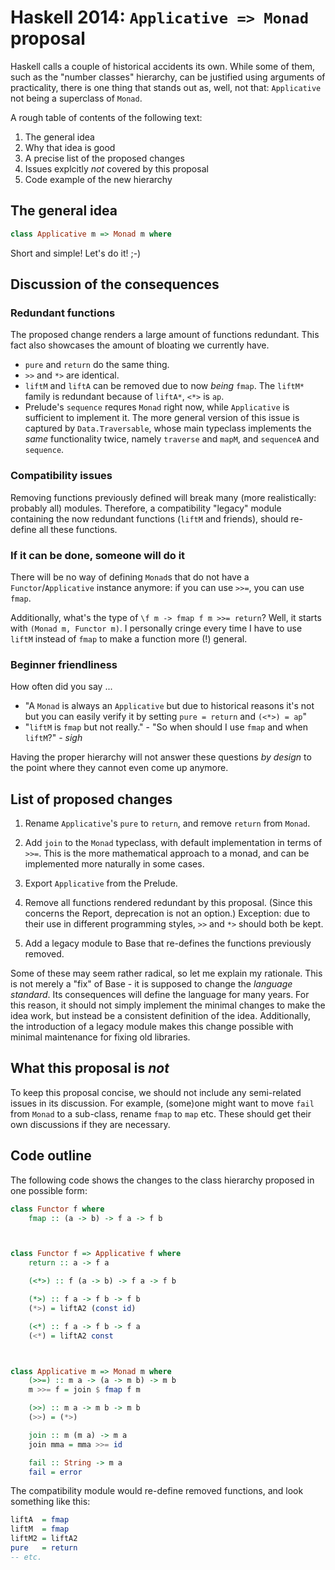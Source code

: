 Haskell 2014: `Applicative => Monad` proposal
=============================================

Haskell calls a couple of historical accidents its own. While some of them, such as the "number classes" hierarchy, can be justified using arguments of practicality, there is one thing that stands out as, well, not that: `Applicative` not being a superclass of `Monad`.

A rough table of contents of the following text:

1. The general idea
2. Why that idea is good
3. A precise list of the proposed changes
4. Issues explcitly *not* covered by this proposal
5. Code example of the new hierarchy



The general idea
----------------

```haskell
class Applicative m => Monad m where
```

Short and simple! Let's do it! ;-)



Discussion of the consequences
------------------------------

### Redundant functions

The proposed change renders a large amount of functions redundant. This fact also showcases the amount of bloating we currently have.

- `pure` and `return` do the same thing.
- `>>` and `*>` are identical.
- `liftM` and `liftA` can be removed due to now *being* `fmap`. The `liftM*` family is redundant because of `liftA*`, `<*>` is `ap`.
- Prelude's `sequence` requres `Monad` right now, while `Applicative` is sufficient to implement it. The more general version of this issue is captured by `Data.Traversable`, whose main typeclass implements the *same* functionality twice, namely `traverse` and `mapM`, and `sequenceA` and `sequence`.



### Compatibility issues

Removing functions previously defined will break many (more realistically: probably all) modules. Therefore, a compatibility "legacy" module containing the now redundant functions (`liftM` and friends), should re-define all these functions.



### If it can be done, someone will do it

There will be no way of defining `Monad`s that do not have a `Functor`/`Applicative` instance anymore: if you can use `>>=`, you can use `fmap`.

Additionally, what's the type of `\f m -> fmap f m >>= return`? Well, it starts with `(Monad m, Functor m)`. I personally cringe every time I have to use `liftM` instead of `fmap` to make a function more (!) general.



### Beginner friendliness

How often did you say ...

- "A `Monad` is always an `Applicative` but due to historical reasons it's not but you can easily verify it by setting `pure = return` and `(<*>) = ap`"
- "`liftM` is `fmap` but not really." - "So when should I use `fmap` and when `liftM`?" - *sigh*

Having the proper hierarchy will not answer these questions *by design* to the point where they cannot even come up anymore.



List of proposed changes
------------------------

1. Rename `Applicative`'s `pure` to `return`, and remove `return` from `Monad`.

3. Add `join` to the `Monad` typeclass, with default implementation in terms of `>>=`. This is the more mathematical approach to a monad, and can be implemented more naturally in some cases.

4. Export `Applicative` from the Prelude.

5. Remove all functions rendered redundant by this proposal. (Since this concerns the Report, deprecation is not an option.) Exception: due to their use in different programming styles, `>>` and `*>` should both be kept.

6. Add a legacy module to Base that re-defines the functions previously removed.

Some of these may seem rather radical, so let me explain my rationale. This is not merely a "fix" of Base - it is supposed to change the *language standard*. Its consequences will define the language for many years. For this reason, it should not simply implement the minimal changes to make the idea work, but instead be a consistent definition of the idea. Additionally, the introduction of a legacy module makes this change possible with minimal maintenance for fixing old libraries.



What this proposal is *not*
---------------------------

To keep this proposal concise, we should not include any semi-related issues in its discussion. For example, (some)one might want to move `fail` from `Monad` to a sub-class, rename `fmap` to `map` etc. These should get their own discussions if they are necessary.



Code outline
------------

The following code shows the changes to the class hierarchy proposed in one possible form:

```haskell
class Functor f where
    fmap :: (a -> b) -> f a -> f b



class Functor f => Applicative f where
    return :: a -> f a

    (<*>) :: f (a -> b) -> f a -> f b

    (*>) :: f a -> f b -> f b
    (*>) = liftA2 (const id)

    (<*) :: f a -> f b -> f a
    (<*) = liftA2 const



class Applicative m => Monad m where
    (>>=) :: m a -> (a -> m b) -> m b
    m >>= f = join $ fmap f m

    (>>) :: m a -> m b -> m b
    (>>) = (*>)

    join :: m (m a) -> m a
    join mma = mma >>= id

    fail :: String -> m a
    fail = error


```

The compatibility module would re-define removed functions, and look something like this:

```haskell
liftA  = fmap
liftM  = fmap
liftM2 = liftA2
pure   = return
-- etc.
```